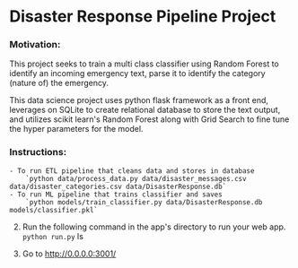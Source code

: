 # Disaster Response Pipeline Project

### Motivation:

This project seeks to train a multi class classifier using Random Forest to identify an incoming emergency text, parse it to identify the category (nature of) the emergency.

This data science project uses python flask framework as a front end, leverages on SQLite to create relational database to store the text output, and utilizes scikit learn's Random Forest along with Grid Search to fine tune the hyper parameters for the model.


### Instructions:

    - To run ETL pipeline that cleans data and stores in database
        `python data/process_data.py data/disaster_messages.csv data/disaster_categories.csv data/DisasterResponse.db`
    - To run ML pipeline that trains classifier and saves
        `python models/train_classifier.py data/DisasterResponse.db models/classifier.pkl`

2. Run the following command in the app's directory to run your web app.
    `python run.py`
ls

3. Go to http://0.0.0.0:3001/

